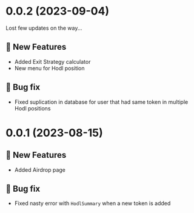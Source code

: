 # 0.0.2 (2023-09-04)

Lost few updates on the way...

## 🚀 New Features

- Added Exit Strategy calculator
- New menu for Hodl position

## 🐛 Bug fix

- Fixed suplication in database for user that had same token in multiple Hodl positions

# 0.0.1 (2023-08-15)

## 🚀 New Features

- Added Airdrop page

## 🐛 Bug fix

- Fixed nasty error with `HodlSummary` when a new token is added
